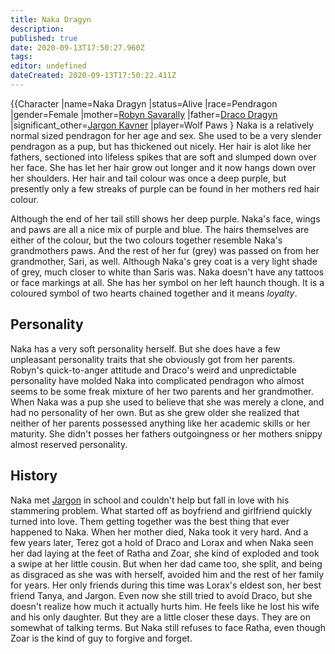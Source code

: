 ```yaml
---
title: Naka Dragyn
description: 
published: true
date: 2020-09-13T17:50:27.960Z
tags: 
editor: undefined
dateCreated: 2020-09-13T17:50:22.411Z
---
```


{{Character |name=Naka Dragyn |status=Alive |race=Pendragon |gender=Female |mother=[Robyn Savarally](/Robyn_Savarally "wikilink") |father=[Draco Dragyn](/Draco_Dragyn "wikilink") |significant_other=[Jargon Kavner](/Jargon_Kavner "wikilink") |player=Wolf Paws } Naka is a relatively normal sized pendragon for her age and sex. She used to be a very slender pendragon as a pup, but has thickened out nicely. Her hair is alot like her fathers, sectioned into lifeless spikes that are soft and slumped down over her face. She has let her hair grow out longer and it now hangs down over her shoulders. Her hair and tail colour was once a deep purple, but presently only a few streaks of purple can be found in her mothers red hair colour.

Although the end of her tail still shows her deep purple. Naka's face, wings and paws are all a nice mix of purple and blue. The hairs themselves are either of the colour, but the two colours together resemble Naka's grandmothers paws. And the rest of her fur (grey) was passed on from her grandmother, Sari, as well. Although Naka's grey coat is a very light shade of grey, much closer to white than Saris was. Naka doesn't have any tattoos or face markings at all. She has her symbol on her left haunch though. It is a coloured symbol of two hearts chained together and it means *loyalty*.

Personality
-----------

Naka has a very soft personality herself. But she does have a few unpleasant personality traits that she obviously got from her parents. Robyn's quick-to-anger attitude and Draco's weird and unpredictable personality have molded Naka into complicated pendragon who almost seems to be some freak mixture of her two parents and her grandmother. When Naka was a pup she used to believe that she was merely a clone, and had no personality of her own. But as she grew older she realized that neither of her parents possessed anything like her academic skills or her maturity. She didn't posses her fathers outgoingness or her mothers snippy almost reserved personality.

History
-------

Naka met [Jargon](/Jargon_Kavner "wikilink") in school and couldn't help but fall in love with his stammering problem. What started off as boyfriend and girlfriend quickly turned into love. Them getting together was the best thing that ever happened to Naka. When her mother died, Naka took it very hard. And a few years later, Terez got a hold of Draco and Lorax and when Naka seen her dad laying at the feet of Ratha and Zoar, she kind of exploded and took a swipe at her little cousin. But when her dad came too, she split, and being as disgraced as she was with herself, avoided him and the rest of her family for years. Her only friends during this time was Lorax's eldest son, her best friend Tanya, and Jargon. Even now she still tried to avoid Draco, but she doesn't realize how much it actually hurts him. He feels like he lost his wife and his only daughter. But they are a little closer these days. They are on somewhat of talking terms. But Naka still refuses to face Ratha, even though Zoar is the kind of guy to forgive and forget.